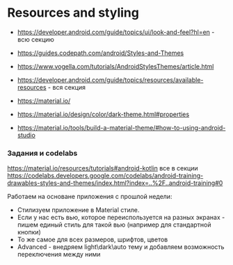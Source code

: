 # Resources and styling

* https://developer.android.com/guide/topics/ui/look-and-feel?hl=en - всю секцию
* https://guides.codepath.com/android/Styles-and-Themes
* https://www.vogella.com/tutorials/AndroidStylesThemes/article.html
  
* https://developer.android.com/guide/topics/resources/available-resources - вся секция
* https://material.io/
* https://material.io/design/color/dark-theme.html#properties
* https://material.io/tools/build-a-material-theme/#how-to-using-android-studio

### Задания и codelabs
  
https://material.io/resources/tutorials#android-kotlin все в секции
https://codelabs.developers.google.com/codelabs/android-training-drawables-styles-and-themes/index.html?index=..%2F..android-training#0

Работаем на основане приложения с прошлой недели:
* Стилизуем приложение в Material стиле.
* Если у нас есть вью, которое переиспользуется на разных экранах - пишем единый стиль для такой вью (например для стандартной кнопки)
* То же самое для всех размеров, шрифтов, цветов
* Advanced - внедряем light\dark\auto тему и добавляем возможность переключения между ними






